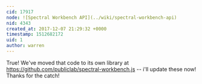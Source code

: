 ```yaml
---
cid: 17917
node: ![Spectral Workbench API](../wiki/spectral-workbench-api)
nid: 4343
created_at: 2017-12-07 21:29:32 +0000
timestamp: 1512682172
uid: 1
author: warren
---
```


True! We've moved that code to its own library at https://github.com/publiclab/spectral-workbench.js -- i'll update these now! Thanks for the catch!